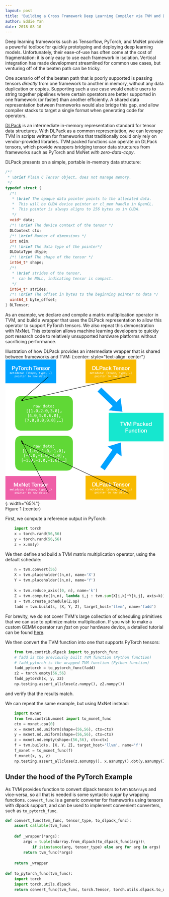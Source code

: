 ```yaml
---
layout: post
title: 'Building a Cross Framework Deep Learning Compiler via TVM and DLPack'
author: Eddie Yan
date: 2018-08-10
---
```


Deep learning frameworks such as Tensorflow, PyTorch, and MxNet provide a
powerful toolbox for quickly prototyping and deploying deep learning models.
Unfortunately, their ease-of-use has often come at the cost of fragmentation: it
is only easy to use each framework in isolation. Vertical integration has made
development streamlined for common use cases, but venturing off of the beaten
path can be tricky.

One scenario off of the beaten path that is poorly supported is passing tensors
_directly_ from one framework to another in memory, without any data duplication
or copies. Supporting such a use case would enable users to string together
pipelines where certain operators are better supported in one framework (or
faster) than another efficiently. A shared data representation between
frameworks would also bridge this gap, and allow compiler stacks to target a
single format when generating code for operators.

[DLPack](https://github.com/dmlc/dlpack) is an intermediate in-memory
representation standard for tensor data structures. With DLPack as a common
representation, we can leverage TVM in scripts written for frameworks that
traditionally could only rely on vendor-provided libraries. TVM packed functions
can operate on DLPack tensors, which provide wrappers bridging tensor data
structures from frameworks such as PyTorch and MxNet _with zero-data-copy_.

DLPack presents on a simple, portable in-memory data structure:
```c
/*!
 * \brief Plain C Tensor object, does not manage memory.
 */
typedef struct {
  /*!
   * \brief The opaque data pointer points to the allocated data.
   *  This will be CUDA device pointer or cl_mem handle in OpenCL.
   *  This pointer is always aligns to 256 bytes as in CUDA.
   */
  void* data;
  /*! \brief The device context of the tensor */
  DLContext ctx;
  /*! \brief Number of dimensions */
  int ndim;
  /*! \brief The data type of the pointer*/
  DLDataType dtype;
  /*! \brief The shape of the tensor */
  int64_t* shape;
  /*!
   * \brief strides of the tensor,
   *  can be NULL, indicating tensor is compact.
   */
  int64_t* strides;
  /*! \brief The offset in bytes to the beginning pointer to data */
  uint64_t byte_offset;
} DLTensor;
```


As an example, we declare and compile a matrix multiplication operator in TVM,
and build a wrapper that uses the DLPack representation to allow this operator
to support PyTorch tensors. We also repeat this demonstration with MxNet. This
extension allows machine learning developers to quickly port research code to
relatively unsupported hardware platforms without sacrificing performance.


Illustration of how DLPack provides an intermediate wrapper that is shared
between frameworks and TVM:
{:center: style="text-align: center"}
![image](/images/pytorch-dlpack/dlpack.png){: width="65%"}<br />
Figure 1
{:center}

First, we compute a reference output in PyTorch:
```python
    import torch
    x = torch.rand(56,56)
    y = torch.rand(56,56)
    z = x.mm(y)
```

We then define and build a TVM matrix multiplication operator, using the default
schedule:
```python
    n = tvm.convert(56)
    X = tvm.placeholder((n,n), name='X')
    Y = tvm.placeholder((n,n), name='Y')

    k = tvm.reduce_axis((0, n), name='k')
    Z = tvm.compute((n,n), lambda i,j : tvm.sum(X[i,k]*Y[k,j], axis=k))
    s = tvm.create_schedule(Z.op)
    fadd = tvm.build(s, [X, Y, Z], target_host='llvm', name='fadd')
```
For brevity, we do not cover TVM's large collection of scheduling primitives
that we can use to optimize matrix multiplication. If you wish to make a custom
GEMM operator run _fast_ on your hardware device, a detailed tutorial can be
found [here](https://docs.tvm.ai/tutorials/optimize/opt_gemm.html).

We then convert the TVM function into one that supports PyTorch tensors:
```python
    from tvm.contrib.dlpack import to_pytorch_func
    # fadd is the previously built TVM function (Python function)
    # fadd_pytorch is the wrapped TVM function (Python function)
    fadd_pytorch = to_pytorch_func(fadd)
    z2 = torch.empty(56,56)
    fadd_pytorch(x, y, z2)
    np.testing.assert_allclose(z.numpy(), z2.numpy())
```
and verify that the results match.

We can repeat the same example, but using MxNet instead:
```python
    import mxnet
    from tvm.contrib.mxnet import to_mxnet_func
    ctx = mxnet.cpu(0)
    x = mxnet.nd.uniform(shape=(56,56), ctx=ctx)
    y = mxnet.nd.uniform(shape=(56,56), ctx=ctx)
    z = mxnet.nd.empty(shape=(56,56), ctx=ctx)
    f = tvm.build(s, [X, Y, Z], target_host='llvm', name='f')
    f_mxnet = to_mxnet_func(f)
    f_mxnet(x, y, z)
    np.testing.assert_allclose(z.asnumpy(), x.asnumpy().dot(y.asnumpy()))
```


Under the hood of the PyTorch Example
-------------------------------------
As TVM provides function to convert dlpack tensors to tvm `NDArray`s and
vice-versa, so all that is needed is some syntactic sugar by wrapping functions.
`convert_func` is a generic converter for frameworks using tensors with dlpack
support, and can be used to implement convenient converters, such as
`to_pytorch_func`.

```python
def convert_func(tvm_func, tensor_type, to_dlpack_func):
    assert callable(tvm_func)

    def _wrapper(*args):
        args = tuple(ndarray.from_dlpack(to_dlpack_func(arg))\
            if isinstance(arg, tensor_type) else arg for arg in args)
        return tvm_func(*args)

    return _wrapper

def to_pytorch_func(tvm_func):
    import torch
    import torch.utils.dlpack
    return convert_func(tvm_func, torch.Tensor, torch.utils.dlpack.to_dlpack)
```
